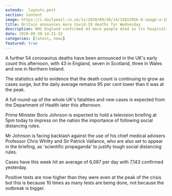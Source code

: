 ```yaml
---
extends: _layouts.post
section: content
image: https://i.dailymail.co.uk/1s/2020/09/30/14/33812956-0-image-a-16_1601471555786.jpg 
title: Britain announces more Covid-19 deaths for Wednesday 
description: NHS England confirmed 43 more people died in its hospitals between September 21 and September 29, while three more people died in Wales, seven in Scotland and one in N. Ireland. 
date: 2020-09-30-14-21-53 
categories: [latest, news] 
featured: true 
--- 
```

A further 54 coronavirus deaths have been announced in the UK's early count this afternoon, with 43 in England, seven in Scotland, three in Wales and one in Northern Ireland.

The statistics add to evidence that the death count is continuing to grow as cases surge, but the daily average remains 95 per cent lower than it was at the peak. 

A full round-up of the whole UK's fatalities and new cases is expected from the Department of Health later this afternoon.

Prime Minister Boris Johnson is expected to hold a television briefing at 5pm today to impress on the nation the importance of following social distancing rules.

Mr Johnson is facing backlash against the use of his chief medical advisers Professor Chris Whitty and Sir Patrick Vallance, who are also set to appear in the briefing, as 'scientific propaganda' to justify tough social distancing rules.

Cases have this week hit an average of 6,087 per day with 7,143 confirmed yesterday.

Positive tests are now higher than they were even at the peak of the crisis but this is because 10 times as many tests are being done, not because the outbreak is bigger.



